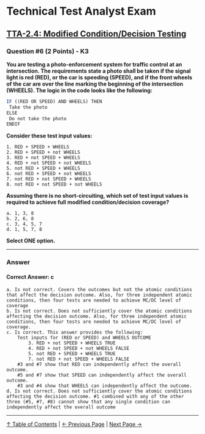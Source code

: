 # Technical Test Analyst Exam

## [TTA-2.4: Modified Condition/Decision Testing](../2-white-box-test-techniques/2.4-modified-condition-decision-testing.md)

### Question #6 (2 Points) - K3

**You are testing a photo-enforcement system for traffic control at an intersection. The requirements state a photo shall be taken if the signal light is red (RED), or the car is speeding (SPEED), and if the front wheels of the car are over the line marking the beginning of the intersection (WHEELS). The logic in the code looks like the following:**

```javascript
IF ((RED OR SPEED) AND WHEELS) THEN
 Take the photo
ELSE
 Do not take the photo
ENDIF
```

**Consider these test input values:**

    1. RED + SPEED + WHEELS
    2. RED + SPEED + not WHEELS
    3. RED + not SPEED + WHEELS
    4. RED + not SPEED + not WHEELS
    5. not RED + SPEED + WHEELS
    6. not RED + SPEED + not WHEELS
    7. not RED + not SPEED + WHEELS
    8. not RED + not SPEED + not WHEELS

**Assuming there is no short-circuiting, which set of test input values is required to achieve full modified condition/decision coverage?**

    a. 1, 3, 8
    b. 2, 6, 8
    c. 3, 4, 5, 7
    d. 1, 5, 7, 8

**Select ONE option.**

---

### Answer

#### Correct Answer: c

    a. Is not correct. Covers the outcomes but not the atomic conditions that affect the decision outcome. Also, for three independent atomic conditions, then four tests are needed to achieve MC/DC level of coverage
    b. Is not correct. Does not sufficiently cover the atomic conditions affecting the decision outcome. Also, for three independent atomic conditions, then four tests are needed to achieve MC/DC level of coverage.
    c. Is correct. This answer provides the following:
        Test inputs for (RED or SPEED) and WHEELS OUTCOME
            3. RED + not SPEED + WHEELS TRUE
            4. RED + not SPEED + not WHEELS FALSE
            5. not RED + SPEED + WHEELS TRUE
            7. not RED + not SPEED + WHEELS FALSE
        #3 and #7 show that RED can independently affect the overall outcome.
        #5 and #7 show that SPEED can independently affect the overall outcome.
        #3 and #4 show that WHEELS can independently affect the outcome.
    d. Is not correct. Does not sufficiently cover the atomic conditions affecting the decision outcome. #1 combined with any of the other three (#5, #7, #8) cannot show that any single condition can independently affect the overall outcome

---

[↑ Table of Contents](../../README.md#table-of-contents) | [← Previous Page](question-5.md) | [Next Page →](question-7.md)
